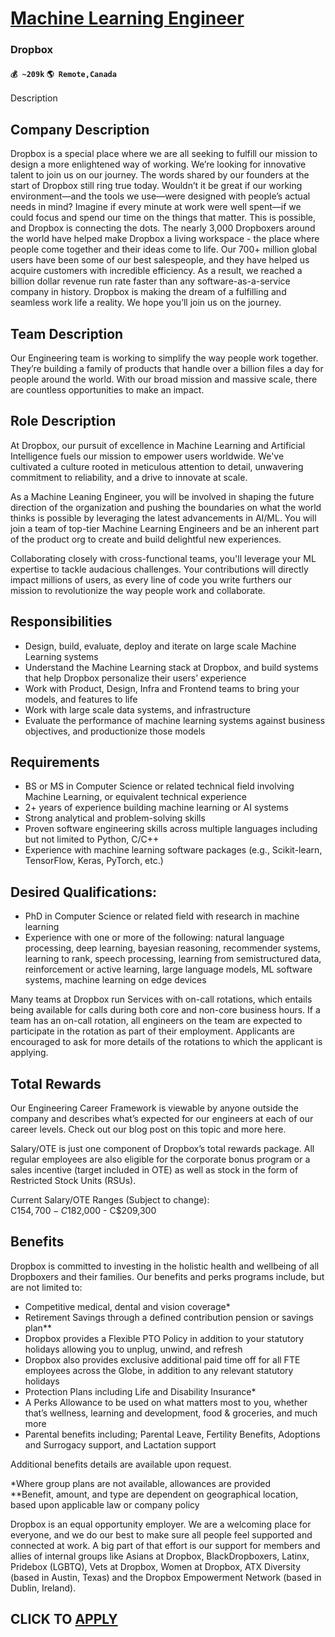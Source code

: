 # [Machine Learning Engineer](https://www.remotewlb.com/apply/machine-learning-engineer-80179)  
### Dropbox  
#### `💰 ~209k` `🌎 Remote,Canada`  

Description

## Company Description

Dropbox is a special place where we are all seeking to fulfill our mission to design a more enlightened way of working. We’re looking for innovative talent to join us on our journey. The words shared by our founders at the start of Dropbox still ring true today. Wouldn’t it be great if our working environment—and the tools we use—were designed with people’s actual needs in mind? Imagine if every minute at work were well spent—if we could focus and spend our time on the things that matter. This is possible, and Dropbox is connecting the dots. The nearly 3,000 Dropboxers around the world have helped make Dropbox a living workspace - the place where people come together and their ideas come to life. Our 700+ million global users have been some of our best salespeople, and they have helped us acquire customers with incredible efficiency. As a result, we reached a billion dollar revenue run rate faster than any software-as-a-service company in history. Dropbox is making the dream of a
fulfilling and seamless work life a reality. We hope you’ll join us on the journey.

## Team Description

Our Engineering team is working to simplify the way people work together. They’re building a family of products that handle over a billion files a day for people around the world. With our broad mission and massive scale, there are countless opportunities to make an impact.

## Role Description

At Dropbox, our pursuit of excellence in Machine Learning and Artificial Intelligence fuels our mission to empower users worldwide. We've cultivated a culture rooted in meticulous attention to detail, unwavering commitment to reliability, and a drive to innovate at scale.

As a Machine Leaning Engineer, you will be involved in shaping the future direction of the organization and pushing the boundaries on what the world thinks is possible by leveraging the latest advancements in AI/ML. You will join a team of top-tier Machine Learning Engineers and be an inherent part of the product org to create and build delightful new experiences.

Collaborating closely with cross-functional teams, you'll leverage your ML expertise to tackle audacious challenges. Your contributions will directly impact millions of users, as every line of code you write furthers our mission to revolutionize the way people work and collaborate.

## Responsibilities

  * Design, build, evaluate, deploy and iterate on large scale Machine Learning systems
  * Understand the Machine Learning stack at Dropbox, and build systems that help Dropbox personalize their users’ experience
  * Work with Product, Design, Infra and Frontend teams to bring your models, and features to life
  * Work with large scale data systems, and infrastructure
  * Evaluate the performance of machine learning systems against business objectives, and productionize those models

## Requirements

  * BS or MS in Computer Science or related technical field involving Machine Learning, or equivalent technical experience
  * 2+ years of experience building machine learning or AI systems
  * Strong analytical and problem-solving skills
  * Proven software engineering skills across multiple languages including but not limited to Python, C/C++
  * Experience with machine learning software packages (e.g., Scikit-learn, TensorFlow, Keras, PyTorch, etc.)

## Desired Qualifications:

  * PhD in Computer Science or related field with research in machine learning
  * Experience with one or more of the following: natural language processing, deep learning, bayesian reasoning, recommender systems, learning to rank, speech processing, learning from semistructured data, reinforcement or active learning, large language models, ML software systems, machine learning on edge devices

Many teams at Dropbox run Services with on-call rotations, which entails being available for calls during both core and non-core business hours. If a team has an on-call rotation, all engineers on the team are expected to participate in the rotation as part of their employment. Applicants are encouraged to ask for more details of the rotations to which the applicant is applying.

##  **Total Rewards**

Our Engineering Career Framework is viewable by anyone outside the company and describes what’s expected for our engineers at each of our career levels. Check out our blog post on this topic and more here.

Salary/OTE is just one component of Dropbox’s total rewards package. All regular employees are also eligible for the corporate bonus program or a sales incentive (target included in OTE) as well as stock in the form of Restricted Stock Units (RSUs).

Current Salary/OTE Ranges (Subject to change):  
C$154,700 - C$182,000 - C$209,300

## Benefits

Dropbox is committed to investing in the holistic health and wellbeing of all Dropboxers and their families. Our benefits and perks programs include, but are not limited to:

  * Competitive medical, dental and vision coverage*
  * Retirement Savings through a defined contribution pension or savings plan**
  * Dropbox provides a Flexible PTO Policy in addition to your statutory holidays allowing you to unplug, unwind, and refresh
  * Dropbox also provides exclusive additional paid time off for all FTE employees across the Globe, in addition to any relevant statutory holidays
  * Protection Plans including Life and Disability Insurance*
  * A Perks Allowance to be used on what matters most to you, whether that’s wellness, learning and development, food & groceries, and much more
  * Parental benefits including; Parental Leave, Fertility Benefits, Adoptions and Surrogacy support, and Lactation support   

Additional benefits details are available upon request.  
  
*Where group plans are not available, allowances are provided  
**Benefit, amount, and type are dependent on geographical location, based upon applicable law or company policy

Dropbox is an equal opportunity employer. We are a welcoming place for everyone, and we do our best to make sure all people feel supported and connected at work. A big part of that effort is our support for members and allies of internal groups like Asians at Dropbox, BlackDropboxers, Latinx, Pridebox (LGBTQ), Vets at Dropbox, Women at Dropbox, ATX Diversity (based in Austin, Texas) and the Dropbox Empowerment Network (based in Dublin, Ireland).

  
## CLICK TO [APPLY](https://www.remotewlb.com/apply/machine-learning-engineer-80179)

